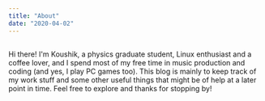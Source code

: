 ```yaml
---
title: "About"
date: "2020-04-02"
---
```

##

Hi there! I'm Koushik, a physics graduate student, Linux enthusiast and a coffee lover, and I spend most of my free time in music production and coding (and yes, I play PC games too). This blog is mainly to keep track of my work stuff and some other useful things that might be of help at a later point in time. Feel free to explore and thanks for stopping by!

##
